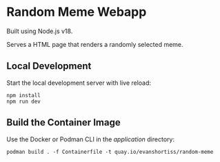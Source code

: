 # Random Meme Webapp

Built using Node.js v18.

Serves a HTML page that renders a randomly selected meme.

## Local Development

Start the local development server with live reload:

```
npm install
npm run dev
```

## Build the Container Image

Use the Docker or Podman CLI in the *application* directory:

```
podman build . -f Containerfile -t quay.io/evanshortiss/random-meme
```